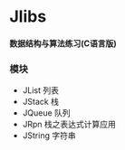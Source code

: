 # Jlibs
#### 数据结构与算法练习(C语言版)

### 模块
- JList 列表
- JStack 栈
- JQueue 队列
- JRpn 栈之表达式计算应用
- JString 字符串

